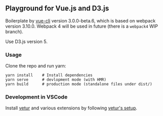 ## Playground for Vue.js and D3.js
Boilerplate by [vue-cli] version 3.0.0-beta.6, which is based on webpack version 3.10.0.
Webpack 4 will be used in future (there is a `webpack4` WIP branch).

Use D3.js version 5.

[vue-cli]: https://github.com/vuejs/vue-cli

### Usage
Clone the repo and run yarn:

    yarn install    # Install dependencies
    yarn serve      # devlopment mode (with HMR)
    yarn build      # production mode (standalone files under dist/)

### Development in VSCode
Install [vetur] and various extensions by following [vetur's setup][vetur-setup].

[vetur]: https://marketplace.visualstudio.com/items?itemName=octref.vetur
[vetur-setup]: https://vuejs.github.io/vetur/setup.html